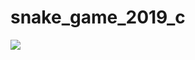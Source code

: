 # snake_game_2019_c


![](https://github.com/karunland/snake_game_2019_c/kasva.gif)

  <!-- Snake is the common name for a video game concept where the player maneuvers a line which grows in length, with the line itself being a primary obstacle. The concept originated in the 1976 arcade game Blockade, and the ease of implementing Snake has led to hundreds of versions (some of which have the word snake or worm in the title) for many platforms. After a variant was preloaded on Nokia mobile phones in 1998, there was a resurgence of interest in the snake concept as it found a larger audience. There are over 300 Snake-like games for iOS alone.

new_snake.c file is the new snake game that i did.
do not start with 'a' key ,snake eats itselves. -->

<!-- 
![Untitled1212](https://user-images.githubusercontent.com/58360416/102596293-06982c00-412a-11eb-9c39-1f776f6cadf9.png)



![1234](https://user-images.githubusercontent.com/58360416/102597425-b02bed00-412b-11eb-8711-50ed4a6202ba.png)



![asdasd](https://user-images.githubusercontent.com/58360416/102597085-2a0fa680-412b-11eb-8288-76df780be168.png) -->
